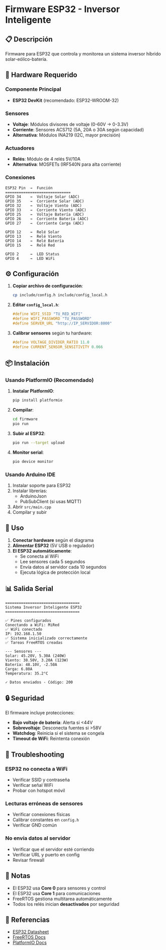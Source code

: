 # Firmware ESP32 - Inversor Inteligente

## 📋 Descripción

Firmware para ESP32 que controla y monitorea un sistema inversor híbrido solar-eólico-batería.

## 🔧 Hardware Requerido

### Componente Principal
- **ESP32 DevKit** (recomendado: ESP32-WROOM-32)

### Sensores
- **Voltaje**: Módulos divisores de voltaje (0-60V → 0-3.3V)
- **Corriente**: Sensores ACS712 (5A, 20A o 30A según capacidad)
- **Alternativa**: Módulos INA219 (I2C, mayor precisión)

### Actuadores
- **Relés**: Módulo de 4 relés 5V/10A
- **Alternativa**: MOSFETs (IRF540N para alta corriente)

### Conexiones

```
ESP32 Pin  →  Función
=============================
GPIO 34    →  Voltaje Solar (ADC)
GPIO 35    →  Corriente Solar (ADC)
GPIO 32    →  Voltaje Viento (ADC)
GPIO 33    →  Corriente Viento (ADC)
GPIO 25    →  Voltaje Batería (ADC)
GPIO 26    →  Corriente Batería (ADC)
GPIO 27    →  Corriente Carga (ADC)

GPIO 12    →  Relé Solar
GPIO 13    →  Relé Viento
GPIO 14    →  Relé Batería
GPIO 15    →  Relé Red

GPIO 2     →  LED Status
GPIO 4     →  LED WiFi
```

## ⚙️ Configuración

1. **Copiar archivo de configuración**:
   ```bash
   cp include/config.h include/config_local.h
   ```

2. **Editar `config_local.h`**:
   ```cpp
   #define WIFI_SSID "TU_RED_WIFI"
   #define WIFI_PASSWORD "TU_PASSWORD"
   #define SERVER_URL "http://IP_SERVIDOR:8000"
   ```

3. **Calibrar sensores** según tu hardware:
   ```cpp
   #define VOLTAGE_DIVIDER_RATIO 11.0
   #define CURRENT_SENSOR_SENSITIVITY 0.066
   ```

## 📦 Instalación

### Usando PlatformIO (Recomendado)

1. **Instalar PlatformIO**:
   ```bash
   pip install platformio
   ```

2. **Compilar**:
   ```bash
   cd firmware
   pio run
   ```

3. **Subir al ESP32**:
   ```bash
   pio run --target upload
   ```

4. **Monitor serial**:
   ```bash
   pio device monitor
   ```

### Usando Arduino IDE

1. Instalar soporte para ESP32
2. Instalar librerías:
   - ArduinoJson
   - PubSubClient (si usas MQTT)
3. Abrir `src/main.cpp`
4. Compilar y subir

## 🚀 Uso

1. **Conectar hardware** según el diagrama
2. **Alimentar ESP32** (5V USB o regulador)
3. **El ESP32 automáticamente**:
   - Se conecta al WiFi
   - Lee sensores cada 5 segundos
   - Envía datos al servidor cada 10 segundos
   - Ejecuta lógica de protección local

## 📊 Salida Serial

```
=================================
Sistema Inversor Inteligente ESP32
=================================

✅ Pines configurados
Conectando a WiFi: MiRed
✅ WiFi conectado
IP: 192.168.1.50
✅ Sistema inicializado correctamente
✅ Tareas FreeRTOS creadas

--- Sensores ---
Solar: 45.20V, 5.30A (240W)
Viento: 38.50V, 3.20A (123W)
Batería: 48.10V, -2.50A
Carga: 6.80A
Temperatura: 35.2°C

✓ Datos enviados - Código: 200
```

## 🔒 Seguridad

El firmware incluye protecciones:
- **Bajo voltaje de batería**: Alerta si <44V
- **Sobrevoltaje**: Desconecta fuentes si >58V
- **Watchdog**: Reinicia si el sistema se congela
- **Timeout de WiFi**: Reintenta conexión

## 🐛 Troubleshooting

### ESP32 no conecta a WiFi
- Verificar SSID y contraseña
- Verificar señal WiFi
- Probar con hotspot móvil

### Lecturas erróneas de sensores
- Verificar conexiones físicas
- Calibrar constantes en `config.h`
- Verificar GND común

### No envía datos al servidor
- Verificar que el servidor esté corriendo
- Verificar URL y puerto en config
- Revisar firewall

## 📝 Notas

- El ESP32 usa **Core 0** para sensores y control
- El ESP32 usa **Core 1** para comunicaciones
- FreeRTOS gestiona multitarea automáticamente
- Todos los relés inician **desactivados** por seguridad

## 🔗 Referencias

- [ESP32 Datasheet](https://www.espressif.com/sites/default/files/documentation/esp32_datasheet_en.pdf)
- [FreeRTOS Docs](https://www.freertos.org/Documentation/RTOS_book.html)
- [PlatformIO Docs](https://docs.platformio.org/)
